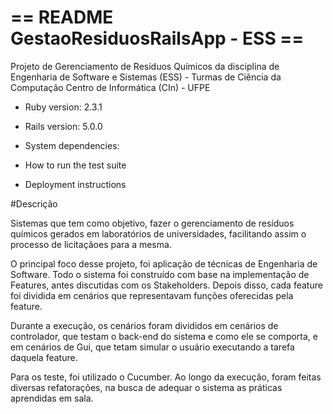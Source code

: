 # == README GestaoResiduosRailsApp - ESS ==
Projeto de Gerenciamento de Resíduos Químicos da disciplina de
Engenharia de Software e Sistemas (ESS) - Turmas de Ciência da Computação
Centro de Informática (CIn) - UFPE

* Ruby version: 2.3.1

* Rails version: 5.0.0

* System dependencies:

* How to run the test suite

* Deployment instructions

#Descrição

Sistemas que tem como objetivo, fazer o gerenciamento de resíduos químicos gerados
em laboratórios de universidades, facilitando assim o processo de licitaçãoes para 
a mesma.

O principal foco desse projeto, foi aplicação de técnicas de Engenharia de Software.
Todo o sistema foi construído com base na implementação de Features, antes discutidas 
com os Stakeholders. Depois disso, cada feature foi dividida em cenários que representavam
funções oferecidas pela feature.

Durante a execução, os cenários foram divididos em cenários de controlador, que testam o back-end
do sistema e como ele se comporta, e em cenários de Gui, que tetam simular o usuário executando
a tarefa daquela feature.

Para os teste, foi utilizado o Cucumber. Ao longo da execução, foram feitas diversas refatorações, na
busca de adequar o sistema as práticas aprendidas em sala.

